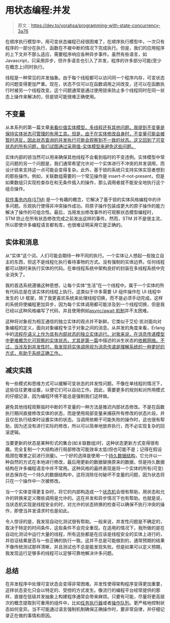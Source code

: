 # 用状态编程:并发

> 原文：<https://dev.to/vorahsa/programming-with-state-concurrency-3a76>

在顺序执行模型中，用可变状态编程已经很困难了，在顺序执行模型中，一次只有程序的一部分在执行，函数在不被中断的情况下完成执行。但是，我们的应用程序的上下文并不那么适应，需要程序响应各种异步事件。虽然有些语言，如 Javascript，只采用异步，但许多语言也引入了并发，程序的许多部分可能(至少在概念上)同时执行。

线程是一种常见的并发抽象。由于每个线程都可以访问同一个程序内存，可变状态的问题变得更加严重。现在，状态不仅可以在函数调用之间改变，还可以在函数执行时被另一个线程改变。这个问题通常是通过使用锁来防止多个线程同时在同一状态上操作来解决的，但是锁可能很难正确使用。

## 不变量

从本系列的第一篇文章[来看价值实体模型，多线程还有其他问题。我提到不变量是保持实体状态可管理的有用工具。但是，由于在实体修改自身时，不变量可能会被暂时违反，因此状态查询的并发执行可能会观察到不一致的状态。这又回到了可变状态的所有问题，我们试图通过采用值-实体模型来避免这些问题。](https://dev.to/vorahsa/programming-with-state-values-and-entities-1hcp)

实体内部的锁当然可以用来确保其他线程不会看到临时的不变违例。实体模型中常见问题的另一个问题是，我们通常希望允许对一个实体进行不冲突的并发调用，而设计锁来支持这一点可能会变得复杂。此外，基于锁的系统只支持实体实现者想到的那些操作。例如，关联数组需要的一个常见操作是 insert-if-not-present，但是如果数组只实现检查存在和无条件插入的操作，那么调用者就不能安全地执行这个组合操作。

[软件事务内存(STM)](https://channel9.msdn.com/Shows/Going+Deep/Programming-in-the-Age-of-Concurrency-Software-Transactional-Memory) 是一个有趣的概念，它解决了基于锁的实体风格编程中的许多问题。乐观执行使得非冲突操作成功。将原子操作包装成更大的原子操作的能力解决了操作的可组合性。最后，当用发出修改事件的可观察状态模型编程时，STM 防止在所有状态修改完成之前发出这样的事件。然而，STM 并不是很主流，所以即使许多编程语言都有库，也很难证明采用它是正确的。

## 实体和消息

从“实体”这个词，人们可能会期待一种不同的执行。一个实体让人想起一些独立自主的东西，但这不是线程化执行看待事物的方式。没有强制的实体边界。任何线程都可以随时来执行实体的代码。在单线程系统中架构良好的封装在多线程系统中完全消失了。

我的首选系统遵循这种思想，让每个实体“生活”在一个线程中。属于一个实体的所有代码总是在该实体的线程上执行。这类似于许多需要 UI 组件操作在 UI 线程中发生的 UI 框架，除了我更喜欢系统来处理线程切换，而不是必须手动完成。这样的系统将使编程更加异步，因为每个实体调用都可能涉及到一个线程切换，但是我已经以这种风格编写了代码，并且使用例如[async/await 机制](https://docs.microsoft.com/en-us/dotnet/csharp/programming-guide/concepts/async/)并不太困难。

这种将对象视为相互通信的独立实体的观点并不新鲜。它类似于艾伦·凯对面向对象编程的定义，面向对象编程专注于对象之间的消息。从并发的角度来看，Erlang 中的[流程在语义上作为具有内部状态的独立实体运行。对我来说，在消息传递模型中更难概念化可观察的实体状态，尤其是第一篇](http://ulf.wiger.net/weblog/2008/02/06/what-is-erlang-style-concurrency/)中描述的派生状态的[依赖网络。不过，当涉及到并发性时，我发现将实体调用视为消息传递是理解系统的一种更好的方式，有助于系统正确工作。](https://dev.to/vorahsa/programming-with-state-values-and-entities-1hcp)

## 减灾实践

有一些模式和思维方式可以缓解可变状态的并发性问题。不像在单线程的情况下，这些往往更难设置，以便它们可以自动工作。因此，需要更多的规则和对所用模式的仔细记录，因为编程环境不能总是强制我们这样做。

避免其他线程观察临时中断的不变量的一种方法是推迟内部状态修改。不是在函数执行期间直接修改实体的状态，而是使用局部变量来捕获所有修改的状态片段，并且仅在执行结束时设置实体的状态。当调用依赖于可能失败的操作时，这也很有帮助，因为还没有进行实际的修改，所以可以简单地放弃执行，而不必实现复杂的回滚逻辑。

当要更新的状态是某种形式的集合(如关联数组)时，这种状态更新方式变得很有趣。完全复制一个大结构进行局部修改可能效率太低(但也可能不是；记得在假设瓶颈在哪里之前进行测量)。一个好的选择是使用一个[持久数据结构](https://en.wikipedia.org/wiki/Persistent_data_structure)，它允许以一种自然的方式在本地进行修改，最后用更新的数据替换原来的数据，但是持久数据结构在许多编程语言中并不常用。这种风格的最终表现是将一个实体的所有(可变)状态保存在一个持久的数据结构中，这将消除任何破坏不变量的问题，因为状态将只在一个操作中一次被修改。

当一个实体变得更复杂时，将它的内部构造成一个[状态机](https://skorks.com/2011/09/why-developers-never-use-state-machines/)会很有帮助，用状态和允许的转换来定义哪些调用是允许的。这在并发和异步情况下也有帮助。也就是说，当状态机实现是线程安全的时，对允许的状态转换的检查可以确保不执行冲突的操作，即使当并发请求时也是如此。

令人惊讶的是，我发现自动化测试很有帮助。一般来说，并发性问题是不确定的，取决于特定的时间条件，这些条件不会完全重现。在适用的情况下，我所做的是在自动化测试中运行大量的线程，所有这些都是在应该是线程安全的实体上进行的，并验证结果是否与一些正确的执行一致。这并不总是可能做到的，通常预期的结果不像传统测试那样清晰，并且测试也不总是能发现失败。但是如果可以定义预期，我发现运行足够多的线程可以足够可靠地解决许多问题。

## 总结

在并发程序中处理可变状态会变得非常困难。并发性使得架构程序变得更加重要，这样状态变化只会以特定的、受控的方式发生。像流行的编程平台经常提供的那样，直接在低级并发抽象上构建程序通常会带来麻烦。只要有可能，尽量将更高层次的概念提取到可重用的组件中，比如[任务执行器](https://winterbe.com/posts/2015/04/07/java8-concurrency-tutorial-thread-executor-examples/)或者[操作队列](https://developer.apple.com/library/archive/documentation/General/Conceptual/ConcurrencyProgrammingGuide/OperationObjects/OperationObjects.html)。更严格地控制状态如何变异。当不可能通过语言强制机制确保正确操作时，要非常自律，并仔细记录正在做的事情和原因。